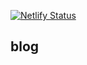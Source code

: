 [![Netlify Status](https://api.netlify.com/api/v1/badges/8cde4340-7229-48da-bfdb-ec376e3cb16d/deploy-status)](https://app.netlify.com/sites/vibrant-lumiere-a50201/deploys)
## blog